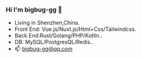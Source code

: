### Hi I'm bigbug-gg 👋

- Living in Shenzhen,China. 
- Front End: Vue.js/Nuxt.js/Html+Css/Tailwindcss.
- Back End:Rust/Golang/PHP/Kotlin..
- DB: MySQL/PostgresQL/Redis..
- 📫 bigbug-gg@qq.com

<!--
**bigbug-gg/bigbug-gg** is a ✨ _special_ ✨ repository because its `README.md` (this file) appears on your GitHub profile.

Here are some ideas to get you started:

- 🔭 I’m currently working on ...
- 🌱 I’m currently learning ...
- 👯 I’m looking to collaborate on ...
- 🤔 I’m looking for help with ...
- 💬 Ask me about ...
- 📫 How to reach me: ...
- 😄 Pronouns: ...
- ⚡ Fun fact: ...
-->
